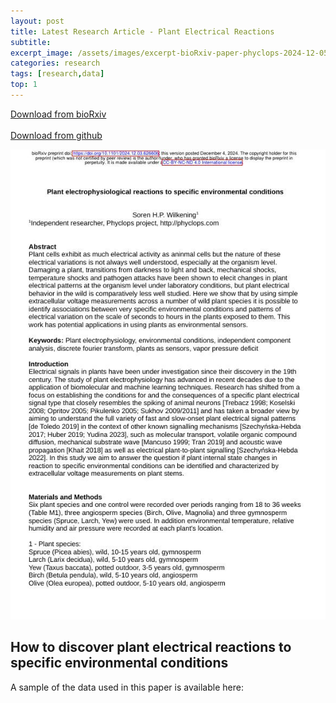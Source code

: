 ```yaml
---
layout: post
title: Latest Research Article - Plant Electrical Reactions
subtitle: 
excerpt_image: /assets/images/excerpt-bioRxiv-paper-phyclops-2024-12-05-Screenshot_2024-12-06_06-31-36.jpg
categories: research
tags: [research,data]
top: 1
---
```


[Download from bioRxiv](https://www.biorxiv.org/content/10.1101/2024.12.03.626606v1)
<br/><br/>
[Download from github](assets/docs/Plant-Electrophysiology-Wilkening-2024.pdf)
<br/>

![Research paper plant electrical signals](/assets/images/excerpt-bioRxiv-paper-phyclops-2024-12-05-Screenshot_2024-12-06_06-31-36.jpg)

## How to discover plant electrical reactions to specific environmental conditions

A sample of the data used in this paper is available here:

<br/>
